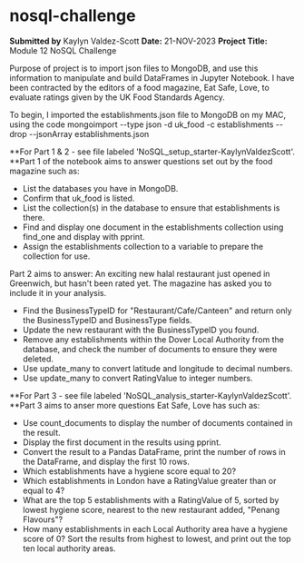 # nosql-challenge
**Submitted by** Kaylyn Valdez-Scott **Date:** 21-NOV-2023 **Project Title:** Module 12 NoSQL Challenge

Purpose of project is to import json files to MongoDB, and use this information to manipulate and build DataFrames in Jupyter Notebook. I have been contracted by the editors of a food magazine, Eat Safe, Love, to evaluate ratings given by the UK Food Standards Agency.

To begin, I imported the establishments.json file to MongoDB on my MAC, using the code mongoimport --type json -d uk_food -c establishments --drop --jsonArray establishments.json

**For Part 1 & 2 - see file labeled 'NoSQL_setup_starter-KaylynValdezScott'. 
**Part 1 of the notebook aims to answer questions set out by the food magazine such as:

- List the databases you have in MongoDB. 
- Confirm that uk_food is listed.
- List the collection(s) in the database to ensure that establishments is there.
- Find and display one document in the establishments collection using find_one and display with pprint.
- Assign the establishments collection to a variable to prepare the collection for use.

Part 2 aims to answer:
An exciting new halal restaurant just opened in Greenwich, but hasn't been rated yet. The magazine has asked you to include it in your analysis. 
- Find the BusinessTypeID for "Restaurant/Cafe/Canteen" and return only the BusinessTypeID and BusinessType fields.
- Update the new restaurant with the BusinessTypeID you found.
- Remove any establishments within the Dover Local Authority from the database, and check the number of documents to ensure they were deleted.
- Use update_many to convert latitude and longitude to decimal numbers.
- Use update_many to convert RatingValue to integer numbers.


**For Part 3 - see file labeled 'NoSQL_analysis_starter-KaylynValdezScott'.
**Part 3 aims to anser more questions Eat Safe, Love has such as:

- Use count_documents to display the number of documents contained in the result.
- Display the first document in the results using pprint.
- Convert the result to a Pandas DataFrame, print the number of rows in the DataFrame, and display the first 10 rows.
- Which establishments have a hygiene score equal to 20?
- Which establishments in London have a RatingValue greater than or equal to 4?
- What are the top 5 establishments with a RatingValue of 5, sorted by lowest hygiene score, nearest to the new restaurant added, "Penang Flavours"?
- How many establishments in each Local Authority area have a hygiene score of 0? Sort the results from highest to lowest, and print out the top ten local authority areas.
